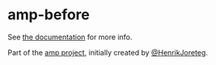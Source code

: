 # amp-before

See [the documentation](http://amp-project.com#amp-before) for more info.

Part of the [amp project](http://amp-project.com#amp-before), initially created by [@HenrikJoreteg](http://twitter.com/henrikjoreteg).